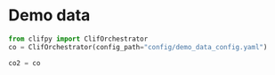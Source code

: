 # Demo data

```python
from clifpy import ClifOrchestrator
co = ClifOrchestrator(config_path="config/demo_data_config.yaml")
```

```python
co2 = co
```


